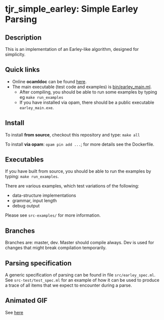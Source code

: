 # tjr_simple_earley: Simple Earley Parsing

## Description

This is an implementation of an Earley-like algorithm, designed for simplicity.

## Quick links

* Online **ocamldoc** can be found [here](https://tomjridge.github.io/ocamldocs/p_tjr_simple_earley/index.html).
* The main executable (test code and examples) is [bin/earley_main.ml](./bin/earley_main.ml). 
  * After compiling, you should be able to run some examples by typing eg `make run_examples`
  * If you have installed via opam, there should be a public executable `earley_main.exe`.

## Install

To install **from source**, checkout this repository and type: `make all`

To install **via opam**: `opam pin add ...`; for more details see the Dockerfile. 


## Executables

If you have built from source, you should be able to run the examples by typing: `make run_examples`. 

There are various examples, which test variations of the following:

* data-structure implementations
* grammar, input length
* debug output

Please see `src-examples/` for more information.

## Branches

Branches are: master, dev. Master should compile always. Dev is used for changes that might break compilation temporarily.

## Parsing specification

A generic specification of parsing can be found in file `src/earley_spec.ml`. See `src-test/test_spec.ml` for an example of how it can be used to produce a trace of all items that we expect to encounter during a parse.

## Animated GIF

See [here](https://drive.google.com/file/d/1yttQ85buceu1ZCGi4Vzy5OBydwifoxUb/view?usp=sharing)
